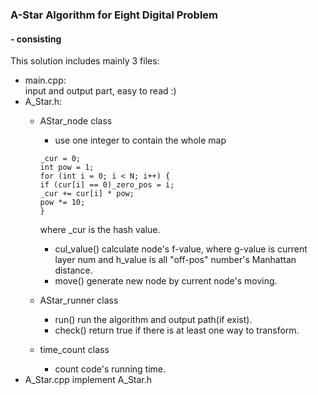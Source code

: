### A-Star Algorithm for Eight Digital Problem
#### - consisting
This solution includes mainly 3 files:
- main.cpp:  
input and output part, easy to read :)
- A_Star.h:
	- AStar_node class
		- use one integer to contain the whole map
		```
		_cur = 0;
		int pow = 1;
		for (int i = 0; i < N; i++) {
		if (cur[i] == 0)_zero_pos = i;
		_cur += cur[i] * pow;
		pow *= 10;		
		}
		```
	
		where _cur is the hash value.
		- cul_value()
			calculate node's f-value, where g-value is current layer num and h_value is all "off-pos" number's Manhattan distance.
		- move()
			generate new node by current node's moving.
	- AStar_runner class
		- run()
			run the algorithm and output path(if exist).
		- check()
			return true if there is at least one way to transform.
	- time_count class
		- count code's running time.
- A_Star.cpp
	implement A_Star.h
